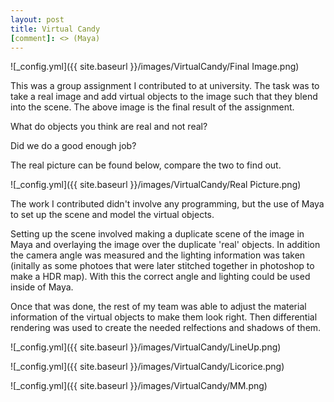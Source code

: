 ```yaml
---
layout: post
title: Virtual Candy
[comment]: <> (Maya)
---
```


![_config.yml]({{ site.baseurl }}/images/VirtualCandy/Final Image.png)

This was a group assignment I contributed to at university. 
The task was to take a real image and add virtual objects to the image such that they blend into the scene.
The above image is the final result of the assignment.
 
What do objects you think are real and not real?

Did we do a good enough job?

The real picture can be found below, compare the two to find out.

![_config.yml]({{ site.baseurl }}/images/VirtualCandy/Real Picture.png)

The work I contributed didn't involve any programming, but the use of Maya to set up the scene and model the virtual objects.

Setting up the scene involved making a duplicate scene of the image in Maya and overlaying the image over the duplicate 'real' objects.
In addition the camera angle was measured and the lighting information was taken (initally as some photoes that were later stitched together in photoshop to make a HDR map).
With this the correct angle and lighting could be used inside of Maya.

Once that was done, the rest of my team was able to adjust the material information of the virtual objects to make them look right. 
Then differential rendering was used to create the needed relfections and shadows of them.

![_config.yml]({{ site.baseurl }}/images/VirtualCandy/LineUp.png)

![_config.yml]({{ site.baseurl }}/images/VirtualCandy/Licorice.png)

![_config.yml]({{ site.baseurl }}/images/VirtualCandy/MM.png)
